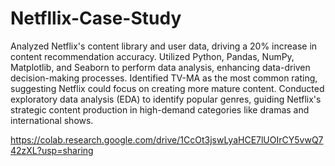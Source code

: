 # Netfllix-Case-Study
Analyzed Netflix's content library and user data, driving a 20% increase in content recommendation accuracy.
Utilized Python, Pandas, NumPy, Matplotlib, and Seaborn to perform data analysis, enhancing data-driven decision-making processes.
Identified TV-MA as the most common rating, suggesting Netflix could focus on creating more mature content.
Conducted exploratory data analysis (EDA) to identify popular genres, guiding Netflix's strategic content production in high-demand categories like dramas and international shows.

https://colab.research.google.com/drive/1CcOt3jswLyaHCE7lUOIrCY5vwQ742zXL?usp=sharing
